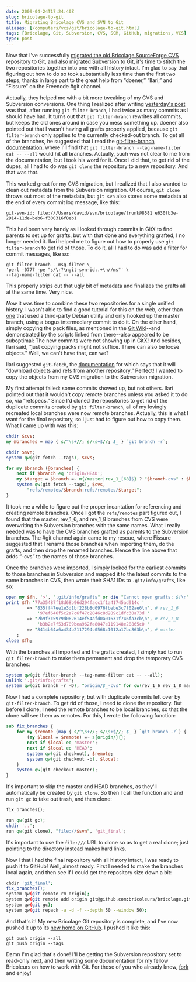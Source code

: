 ```yaml
--- 
date: 2009-04-24T17:24:40Z
slug: bricolage-to-git
title: Migrating Bricolage CVS and SVN to Git
aliases: [/computers/vcs/git/bricolage-to-git.html]
tags: [Bricolage, Git, Subversion, CVS, SCM, GitHub, migrations, VCS]
type: post
---
```


Now that I've successfully [migrated the old Bricolage SourceForge CVS]
repository to Git, and also [migrated Subversion] to Git, it's time to stitch
the two repositories together into one with all history intact. I'm glad to say
that figuring out how to do so took substantially less time than the first two
steps, thanks in large part to the great help from “doener,” “Ilari,” and
“Fissure” on the Freenode \#git channel.

Actually, they helped me with a bit more tweaking of my CVS and Subversion
conversions. One thing I realized after writing [yesterday's post][migrated
Subversion] was that, after running `git filter-branch`, I had twice as many
commits as I should have had. It turns out that `git filter-branch` rewrites all
commits, but keeps the old ones around in case you mess something up. doener
also pointed out that I wasn't having all grafts properly applied, because
`git filter-branch` only applies to the currently checked-out branch. To get all
of the branches, he suggested that I read the [git-filter-branch documentation],
where I'll find that `git filter-branch --tag-name-filter cat -- --all` would
hit all branches. Actually, such was not clear to me from the documentation, but
I took his word for it. Once I did that, to get rid of the dupes, all I had to
do was `git clone` the repository to a new repository. And that was that.

This worked great for my CVS migration, but I realized that I also wanted to
clean out metadata from the Subversion migration. Of course, `git clone` throws
out most of the metadata, but `git svn` also stores some metadata at the end of
every commit log message, like this:

    git-svn-id: file:///Users/david/svn/bricolage/trunk@8581 e630fb3e-2914-11de-beb6-f300316f8eb1

This had been very handy as I looked through commits in GitX to find parents to
set up for grafts, but with that done and everything grafted, I no longer needed
it. Ilari helped me to figure out how to properly use `git filter-branch` to get
rid of those. To do it, all I had to do was add a filter for commit messages,
like so:

    git filter-branch --msg-filter \
    'perl -0777 -pe "s/\r?\ngit-svn-id:.+\n//ms"' \
    --tag-name-filter cat -- --all

This properly strips out that ugly bit of metadata and finalizes the grafts all
at the same time. Very nice.

*Now* it was time to combine these two repositories for a single unified
history. I wasn't able to find a good tutorial for this on the web, other than
[one] that used a third-party Debian utility and only hooked up the master
branch, using a bogus intermediary commit to do it. On the other hand, simply
copying the pack files, as mentioned in the [Git Wiki]--and demonstrated by the
scripts linked from there--also appeared to be suboptimal: The new commits were
not showing up in GitX! And besides, Ilari said, “just copying packs might not
suffice. There can also be loose objects.” Well, we can't have that, can we?

Ilari suggested `git-fetch`, the [documentation] for which says that it will
“download objects and refs from another repository.” Perfect! I wanted to copy
the objects from my CVS migration to the Subversion migration.

My first attempt failed: some commits showed up, but not others. Ilari pointed
out that it wouldn't copy remote branches unless you asked it to do so, via
“refspecs.” Since I'd cloned the repositories to get rid of the duplicate
commits created by `git filter-branch`, all of my lovingly recreated local
branches were now remote branches. Actually, this is what I want for the final
repository, so I just had to figure out how to copy them. What I came up with
was this:

```perl
chdir $cvs;
my @branches = map { s/^\s+//; s/\s+$//; $_ } `git branch -r`;

chdir $svn;
system qw(git fetch --tags), $cvs;

for my $branch (@branches) {
    next if $branch eq 'origin/HEAD';
    my $target = $branch =~ m{/master|rev_1_[68]$} ? "$branch-cvs" : $branch;
    system qw(git fetch --tags), $cvs,
        "refs/remotes/$branch:refs/remotes/$target";
}
```

It took me a while to figure out the proper incantation for referencing and
creating remote branches. Once I got the `refs/remotes` part figured out, I
found that the master, rev\_1\_6, and rev\_1\_8 branches from CVS were
overwriting the Subversion branches with the same names. What I really needed
was to have the CVS branches grafted as parents to the Subversion branches. The
\#git channel again came to my rescue, where Fissure suggested that I rename
those branches when importing them, do the grafts, and then drop the renamed
branches. Hence the line above that adds “-cvs” to the names of those branches.

Once the branches were imported, I simply looked for the earliest commits to
those branches in Subversion and mapped it to the latest commits to the same
branches in CVS, then wrote their SHA1 IDs to `.git/info/grafts`, like so:

```perl
open my $fh, '>', ".git/info/grafts" or die "Cannot open grafts: $!\n";
print $fh '77a35487f18d68b96d294facc1f1a41745ad914c '
        => "835ff47ee1e3d1bf228b8d0976fbebe3c7f02ae6\n", # rev_1_6
            '97ef646f5c2a7c6f47c2046c8d289c1dfc30a73d '
        => "2b9f3c5979d062614ef54afd0a01631f746fa3cb\n", # rev_1_8
            'b3b2e7f53d789bea962fe8047e119148e28865c0 '
        => "8414b64a6a434b2117294c0568c1012a17bc863b\n", # master
    ;
close $fh;
```

With the branches all imported and the grafts created, I simply had to run
`git filter-branch` to make them permanent and drop the temporary CVS branches:

```perl
system qw(git filter-branch --tag-name-filter cat -- --all);
unlink '.git/info/grafts';
system qw(git branch -r -D), "origin/$_-cvs" for qw(rev_1_6 rev_1_8 master);
```

Now I had a complete repository, but with duplicate commits left over by
`git-filter-branch`. To get rid of those, I need to clone the repository. But
before I clone, I need the remote branches to be local branches, so that the
clone will see them as remotes. For this, I wrote the following function:

```perl
sub fix_branches {
    for my $remote (map { s/^\s+//; s/\s+$//; $_ } `git branch -r`) {
        (my $local = $remote) =~ s{origin/}{};
        next if $local eq 'master';
        next if $local eq 'HEAD';
        system qw(git checkout), $remote;
        system qw(git checkout -b), $local;
    }
    system qw(git checkout master);
}
```

It's important to skip the master and HEAD branches, as they'll automatically be
created by `git clone`. So then I call the function and and run `git gc` to take
out trash, and then clone:

```perl
fix_branches();

run qw(git gc);
chdir '..';
run qw(git clone), "file://$svn", 'git_final';
```

It's important to use the `file:///` URL to clone so as to get a real clone;
just pointing to the directory instead makes hard links.

Now I that I had the final repository with all history intact, I was ready to
push it to GitHub! Well, almost ready. First I needed to make the branches local
again, and then see if I could get the repository size down a bit:

```bash
chdir 'git_final';
fix_branches();
system qw(git remote rm origin);
system qw(git remote add origin git@github.com:bricoleurs/bricolage.git);
system qw(git gc);
system qw(git repack -a -d -f --depth 50 --window 50);
```

And that's it! My new Bricolage Git repository is complete, and I've now pushed
it up to its [new home on GitHub]. I pushed it like this:

    git push origin --all
    git push origin --tags

Damn I'm glad that's done! I'll be getting the Subversion repository set to
read-only next, and then writing some documentation for my fellow Bricoleurs on
how to work with Git. For those of you who already know, [fork] and enjoy!

  [migrated the old Bricolage SourceForge CVS]: /computers/vcs/git/bricolage-cvs-to-git.html
    "Migrating Bricolage CVS to Git"
  [migrated Subversion]: /computers/vcs/git/bricolage-svn-to-git.html
    "Migrating Bricolage Subversion to Git"
  [git-filter-branch documentation]: http://www.kernel.org/pub/software/scm/git/docs/git-filter-branch.html
    "git-filter-branch(1) Manual Page"
  [one]: http://www.ouaza.com/wp/2007/07/24/assembling-bits-of-history-with-git/
    "Buxy rêve tout haut: “Assembling bits of history with git”"
  [Git Wiki]: http://git.or.cz/gitwiki/GraftPoint "GitWiki: “GraftPoint”"
  [documentation]: http://www.kernel.org/pub/software/scm/git/docs/git-fetch.html
    "git-fetch(1) Manual Page"
  [new home on GitHub]: http://github.com/bricoleurs/bricolage/
    "The Bricolage Git Tree on GitHub"
  [fork]: http://github.com/bricoleurs/bricolage/fork "Fork Bricolage Now!"
